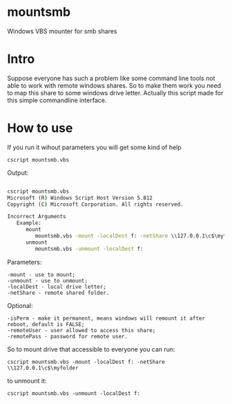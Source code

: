# mountsmb
Windows VBS mounter for smb shares

# Intro
Suppose everyone has such a problem like some command line tools not able to work with remote windows shares.
So to make them work you need to map this share to some windows drive letter.
Actually this script made for this simple commandline interface.

# How to use
If you run it wihout parameters you will get some kind of help

`cscript mountsmb.vbs
`

Output:

```bat

cscript mountsmb.vbs
Microsoft (R) Windows Script Host Version 5.812
Copyright (C) Microsoft Corporation. All rights reserved.

Incorrect Arguments
   Example:
      mount
         mountsmb.vbs -mount -localDest f: -netShare \\127.0.0.1\c$\myfolder -isPerm TRUE -remoteUser weider -remotePass dart
      unmount
         mountsmb.vbs -unmount -localDest f:
```

Parameters:

    -mount - use to mount;
    -unmount - use to unmount;
    -localDest - local drive letter;
    -netShare - remote shared folder.
  
  
  Optional:
  
    -isPerm - make it permanent, means windows will remount it after reboot, default is FALSE;
    -remoteUser - user allowed to access this share;
    -remotePass - password for remote user.
    
  So to mount drive that accessible to everyone you can run:
  
   `cscript mountsmb.vbs -mount -localDest f: -netShare \\127.0.0.1\c$\myfolder`
   
  to unmount it:
  
   `cscript mountsmb.vbs -unmount -localDest f:`
  


